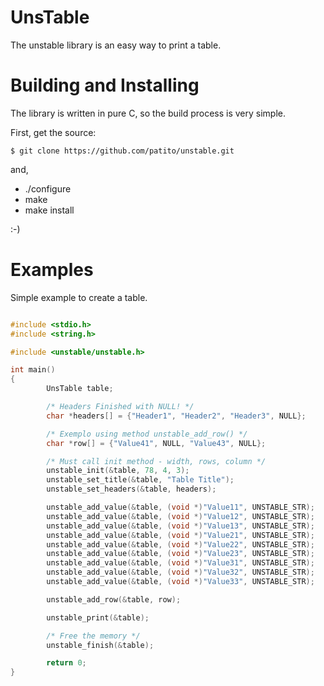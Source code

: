 UnsTable
========

The unstable library is an easy way to print a table.

Building and Installing
=======================

The library is written in pure C, so the build process is very simple.

First, get the source:

    $ git clone https://github.com/patito/unstable.git

and,

* ./configure
* make
* make install

:-)

Examples
==========

Simple example to create a table.

```c

#include <stdio.h>
#include <string.h>

#include <unstable/unstable.h>

int main()
{
        UnsTable table;

        /* Headers Finished with NULL! */
        char *headers[] = {"Header1", "Header2", "Header3", NULL};

        /* Exemplo using method unstable_add_row() */
        char *row[] = {"Value41", NULL, "Value43", NULL};

        /* Must call init method - width, rows, column */
        unstable_init(&table, 78, 4, 3);
        unstable_set_title(&table, "Table Title");
        unstable_set_headers(&table, headers);

        unstable_add_value(&table, (void *)"Value11", UNSTABLE_STR);
        unstable_add_value(&table, (void *)"Value12", UNSTABLE_STR);
        unstable_add_value(&table, (void *)"Value13", UNSTABLE_STR);
        unstable_add_value(&table, (void *)"Value21", UNSTABLE_STR);
        unstable_add_value(&table, (void *)"Value22", UNSTABLE_STR);
        unstable_add_value(&table, (void *)"Value23", UNSTABLE_STR);
        unstable_add_value(&table, (void *)"Value31", UNSTABLE_STR);
        unstable_add_value(&table, (void *)"Value32", UNSTABLE_STR);
        unstable_add_value(&table, (void *)"Value33", UNSTABLE_STR);

        unstable_add_row(&table, row);

        unstable_print(&table);

        /* Free the memory */
        unstable_finish(&table);

        return 0;
}

```

